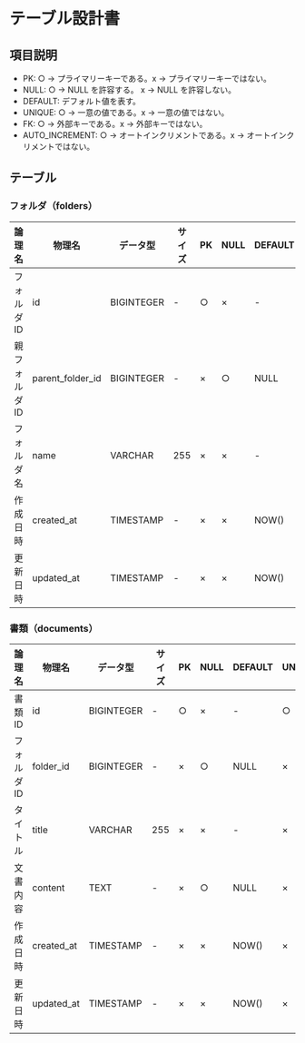 # テーブル設計書

## 項目説明

- PK: ○ → プライマリーキーである。x → プライマリーキーではない。  
- NULL: ○ → NULL を許容する。 x → NULL を許容しない。  
- DEFAULT: デフォルト値を表す。  
- UNIQUE: ○ → 一意の値である。x → 一意の値ではない。  
- FK: ○ → 外部キーである。x → 外部キーではない。  
- AUTO_INCREMENT: ○ → オートインクリメントである。x → オートインクリメントではない。 

## テーブル

### フォルダ（folders）

| 論理名        | 物理名           | データ型   | サイズ | PK  | NULL | DEFAULT | UNIQUE | FK  | AUTO_INCREMENT |
| ------------- | ---------------- | ---------- | ------ | --- | ---- | ------- | ------ | --- | -------------- |
| フォルダID    | id               | BIGINTEGER | -      | ○  | ×    | -       | ○     | ×   | ○             |
| 親フォルダID  | parent_folder_id | BIGINTEGER | -      | ×   | ○   | NULL    | ×      | x   | x              |
| フォルダ名    | name             | VARCHAR    | 255    | ×   | ×    | -       | ×      | ×   | x              |
| 作成日時      | created_at       | TIMESTAMP  | -      | ×   | ×    | NOW()   | ×      | ×   | x              |
| 更新日時      | updated_at       | TIMESTAMP  | -      | ×   | ×    | NOW()   | ×      | ×   | x              |

### 書類（documents）

| 論理名      | 物理名     | データ型   | サイズ | PK  | NULL | DEFAULT | UNIQUE | FK  | AUTO_INCREMENT |
| ----------- | ---------- | ---------- | ------ | --- | ---- | ------- | ------ | --- | -------------- |
| 書類ID      | id         | BIGINTEGER | -      | ○  | ×    | -       | ○     | ×   | ○             |
| フォルダID  | folder_id  | BIGINTEGER | -      | ×   | ○   | NULL    | ×      | x   | x              |
| タイトル    | title      | VARCHAR    | 255    | ×   | ×    | -       | ×      | ×   | x              |
| 文書内容    | content    | TEXT       | -      | ×   | ○   | NULL    | ×      | ×   | x              |
| 作成日時    | created_at | TIMESTAMP  | -      | ×   | ×    | NOW()   | ×      | ×   | x              |
| 更新日時    | updated_at | TIMESTAMP  | -      | ×   | ×    | NOW()   | ×      | ×   | x              |
